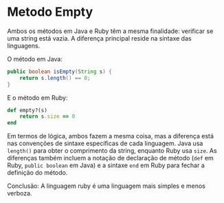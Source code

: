 # Metodo Empty

Ambos os métodos em Java e Ruby têm a mesma finalidade: verificar se uma string está vazia. A diferença principal reside na sintaxe das linguagens.

O método em Java:

```java
public boolean isEmpty(String s) {
    return s.length() == 0;
}
```

E o método em Ruby:

```ruby
def empty?(s)
    return s.size == 0
end
```

Em termos de lógica, ambos fazem a mesma coisa, mas a diferença está nas convenções de sintaxe específicas de cada linguagem. Java usa `length()` para obter o comprimento da string, enquanto Ruby usa `size`. As diferenças também incluem a notação de declaração de método (`def` em Ruby, `public boolean` em Java) e a sintaxe `end` em Ruby para fechar a definição do método.

Conclusão: A linguagem ruby é uma linguagem mais simples e menos verboza.